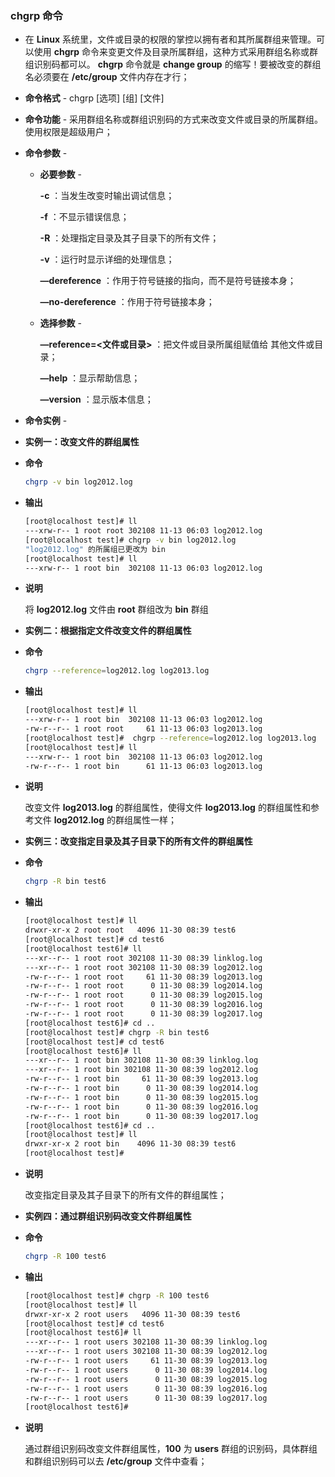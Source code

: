 ### chgrp 命令

- 在 **Linux** 系统里，文件或目录的权限的掌控以拥有者和其所属群组来管理。可以使用 **chgrp** 命令来变更文件及目录所属群组，这种方式采用群组名称或群组识别码都可以。 **chgrp** 命令就是 **change group** 的缩写！要被改变的群组名必须要在 **/etc/group** 文件内存在才行；

- **命令格式** - chgrp [选项] [组] [文件]

- **命令功能** - 采用群组名称或群组识别码的方式来改变文件或目录的所属群组。使用权限是超级用户；

- **命令参数** - 

  - **必要参数** - 

    **-c** ：当发生改变时输出调试信息；

    **-f** ：不显示错误信息；

    **-R** ：处理指定目录及其子目录下的所有文件；

    **-v** ：运行时显示详细的处理信息；

    **—dereference** ：作用于符号链接的指向，而不是符号链接本身；

    **—no-dereference** ：作用于符号链接本身；

  - **选择参数** - 

    **—reference=\<文件或目录\>** ：把文件或目录所属组赋值给 其他文件或目录；

    **—help** ：显示帮助信息；

    **—version** ：显示版本信息；

- **命令实例** - 

- **实例一：改变文件的群组属性**

- **命令**

  ```bash
  chgrp -v bin log2012.log
  ```

- **输出**

  ```bash
  [root@localhost test]# ll
  ---xrw-r-- 1 root root 302108 11-13 06:03 log2012.log
  [root@localhost test]# chgrp -v bin log2012.log
  "log2012.log" 的所属组已更改为 bin
  [root@localhost test]# ll
  ---xrw-r-- 1 root bin  302108 11-13 06:03 log2012.log
  ```

- **说明**

  将 **log2012.log** 文件由 **root** 群组改为 **bin** 群组

- **实例二：根据指定文件改变文件的群组属性**

- **命令**

  ```bash
  chgrp --reference=log2012.log log2013.log
  ```

- **输出**

  ```bash
  [root@localhost test]# ll
  ---xrw-r-- 1 root bin  302108 11-13 06:03 log2012.log
  -rw-r--r-- 1 root root     61 11-13 06:03 log2013.log
  [root@localhost test]#  chgrp --reference=log2012.log log2013.log 
  [root@localhost test]# ll
  ---xrw-r-- 1 root bin  302108 11-13 06:03 log2012.log
  -rw-r--r-- 1 root bin      61 11-13 06:03 log2013.log
  ```

- **说明**

  改变文件 **log2013.log** 的群组属性，使得文件 **log2013.log** 的群组属性和参考文件 **log2012.log** 的群组属性一样；

- **实例三：改变指定目录及其子目录下的所有文件的群组属性**

- **命令**

  ```bash
  chgrp -R bin test6
  ```

- **输出**

  ```bash
  [root@localhost test]# ll
  drwxr-xr-x 2 root root   4096 11-30 08:39 test6
  [root@localhost test]# cd test6
  [root@localhost test6]# ll
  ---xr--r-- 1 root root 302108 11-30 08:39 linklog.log
  ---xr--r-- 1 root root 302108 11-30 08:39 log2012.log
  -rw-r--r-- 1 root root     61 11-30 08:39 log2013.log
  -rw-r--r-- 1 root root      0 11-30 08:39 log2014.log
  -rw-r--r-- 1 root root      0 11-30 08:39 log2015.log
  -rw-r--r-- 1 root root      0 11-30 08:39 log2016.log
  -rw-r--r-- 1 root root      0 11-30 08:39 log2017.log
  [root@localhost test6]# cd ..
  [root@localhost test]# chgrp -R bin test6
  [root@localhost test]# cd test6
  [root@localhost test6]# ll
  ---xr--r-- 1 root bin 302108 11-30 08:39 linklog.log
  ---xr--r-- 1 root bin 302108 11-30 08:39 log2012.log
  -rw-r--r-- 1 root bin     61 11-30 08:39 log2013.log
  -rw-r--r-- 1 root bin      0 11-30 08:39 log2014.log
  -rw-r--r-- 1 root bin      0 11-30 08:39 log2015.log
  -rw-r--r-- 1 root bin      0 11-30 08:39 log2016.log
  -rw-r--r-- 1 root bin      0 11-30 08:39 log2017.log
  [root@localhost test6]# cd ..
  [root@localhost test]# ll
  drwxr-xr-x 2 root bin    4096 11-30 08:39 test6
  [root@localhost test]#
  ```

- **说明**

  改变指定目录及其子目录下的所有文件的群组属性；

- **实例四：通过群组识别码改变文件群组属性**

- **命令**

  ```bash
  chgrp -R 100 test6
  ```

- **输出**

  ```bash
  [root@localhost test]# chgrp -R 100 test6
  [root@localhost test]# ll
  drwxr-xr-x 2 root users   4096 11-30 08:39 test6
  [root@localhost test]# cd test6
  [root@localhost test6]# ll
  ---xr--r-- 1 root users 302108 11-30 08:39 linklog.log
  ---xr--r-- 1 root users 302108 11-30 08:39 log2012.log
  -rw-r--r-- 1 root users     61 11-30 08:39 log2013.log
  -rw-r--r-- 1 root users      0 11-30 08:39 log2014.log
  -rw-r--r-- 1 root users      0 11-30 08:39 log2015.log
  -rw-r--r-- 1 root users      0 11-30 08:39 log2016.log
  -rw-r--r-- 1 root users      0 11-30 08:39 log2017.log
  [root@localhost test6]#
  ```

- **说明**

  通过群组识别码改变文件群组属性，**100** 为 **users** 群组的识别码，具体群组和群组识别码可以去 **/etc/group** 文件中查看；